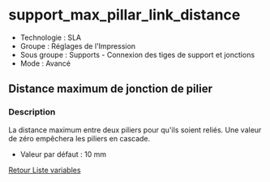 # support_max_pillar_link_distance

* Technologie : SLA
* Groupe : Réglages de l'Impression
* Sous groupe : Supports - Connexion des tiges de support et jonctions
* Mode : Avancé

## Distance maximum de jonction de pilier

### Description

La distance maximum entre deux piliers pour qu'ils soient reliés.
Une valeur de zéro empêchera les piliers en cascade.

* Valeur par défaut : 10 mm


[Retour Liste variables](variable_list.md)